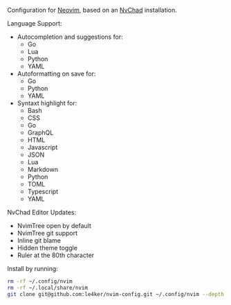 Configuration for [Neovim](https://github.com/neovim/neovim/releases/tag/v0.9.0), based on an [NvChad](https://nvchad.com/) installation.

Language Support:
 - Autocompletion and suggestions for:
   - Go
   - Lua
   - Python
   - YAML
- Autoformatting on save for:
   - Go
   - Python
   - YAML
- Syntaxt highlight for:
   - Bash
   - CSS
   - Go
   - GraphQL
   - HTML
   - Javascript
   - JSON
   - Lua
   - Markdown
   - Python
   - TOML  
   - Typescript
   - YAML
 
NvChad Editor Updates:
 - NvimTree open by default
 - NvimTree git support
 - Inline git blame
 - Hidden theme toggle
 - Ruler at the 80th character

Install by running:

```bash
rm -rf ~/.config/nvim
rm -rf ~/.local/share/nvim 
git clone git@github.com:le4ker/nvim-config.git ~/.config/nvim --depth 1 && nvim
```

